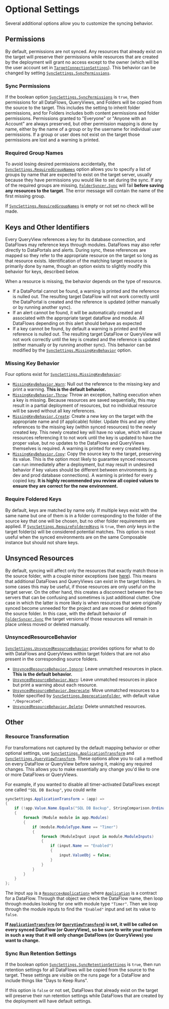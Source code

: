 # Optional Settings

Several additional options allow you to customize the syncing behavior.

## Permissions

By default, permissions are not synced. Any resources that already exist on the target will preserve their permissions while resources that are created by the deployment will grant no access except to the owner (which will be the user account set in [`TargetConnectionSettings`](https://dev.composable.ai/api/CompAnalytics.IServices.Deploy.SyncSettings.html#CompAnalytics_IServices_Deploy_SyncSettings_TargetConnectionSettings)). This behavior can be changed by setting [`SyncSettings.SyncPermissions`](https://dev.composable.ai/api/CompAnalytics.IServices.Deploy.SyncSettings.html#CompAnalytics_IServices_Deploy_SyncSettings_SyncPermissions).

### Sync Permissions

If the boolean option [`SyncSettings.SyncPermissions`](https://dev.composable.ai/api/CompAnalytics.IServices.Deploy.SyncSettings.html#CompAnalytics_IServices_Deploy_SyncSettings_SyncPermissions) is `true`, then permissions for all DataFlows, QueryViews, and Folders will be copied from the source to the target. This includes the setting to inherit folder permissions, and for Folders includes both content permissions and folder permissions. Permissions granted to "Everyone" or "Anyone with an Account" are always preserved, but other permission mapping is done by name, either by the name of a group or by the username for individual user permissions. If a group or user does not exist on the target those permissions are lost and a warning is printed.

### Required Group Names

To avoid losing desired permissions accidentally, the [`SyncSettings.RequiredGroupNames`](https://dev.composable.ai/api/CompAnalytics.IServices.Deploy.SyncSettings.html#CompAnalytics_IServices_Deploy_SyncSettings_RequiredGroupNames) option allows you to specify a list of groups by name that are expected to exist on the target server, usually because they have permissions you would like to set during the sync. If any of the required groups are missing, [`FolderSyncer.Sync`](https://dev.composable.ai/api/CompAnalytics.IServices.Deploy.FolderSyncer.html#CompAnalytics_IServices_Deploy_FolderSyncer_Sync) will fail **before saving any resources to the target**. The error message will contain the name of the first missing group.

If [`SyncSettings.RequiredGroupNames`](https://dev.composable.ai/api/CompAnalytics.IServices.Deploy.SyncSettings.html#CompAnalytics_IServices_Deploy_SyncSettings_RequiredGroupNames) is empty or not set no check will be made.

## Keys and Other Identifiers

Every QueryView references a key for its database connection, and DataFlows may reference keys through modules. DataFlows may also refer directly to DataPortals and alerts. During sync, these references are mapped so they refer to the appropriate resource on the target so long as that resource exists. Identification of the matching target resource is primarily done by name, though an option exists to slightly modify this behavior for keys, described below.

When a resource is missing, the behavior depends on the type of resource. 

- If a DataPortal cannot be found, a warning is printed and the reference is nulled out. The resulting target DataFlow will not work correctly until the DataPortal is created and the reference is updated (either manually or by running another sync).
- If an alert cannot be found, it will be automatically created and associated with the appropriate target dataflow and module. All DataFlows depending on this alert should behave as expected
- If a key cannot be found, by default a warning is printed and the reference is nulled out. The resulting target DataFlow or QueryView will not work correctly until the key is created and the reference is updated (either manually or by running another sync). This behavior can be modified by the [`SyncSettings.MissingKeyBehavior`](https://dev.composable.ai/api/CompAnalytics.IServices.Deploy.SyncSettings.html#CompAnalytics_IServices_Deploy_SyncSettings_MissingKeyBehavior) option.

### Missing Key Behavior

Four options exist for [`SyncSettings.MissingKeyBehavior`](https://dev.composable.ai/api/CompAnalytics.IServices.Deploy.SyncSettings.html#CompAnalytics_IServices_Deploy_SyncSettings_MissingKeyBehavior):

- [`MissingKeyBehavior.Warn`](https://dev.composable.ai/api/CompAnalytics.IServices.Deploy.MissingKeyBehavior.html): Null out the reference to the missing key and print a warning. **This is the default behavior.**
- [`MissingKeyBehavior.Throw`](https://dev.composable.ai/api/CompAnalytics.IServices.Deploy.MissingKeyBehavior.html): Throw an exception, halting execution when a key is missing. Because resources are saved sequentially, this may result in a partial deployment of resources, but no individual resource will be saved without all key references.
- [`MissingKeyBehavior.Create`](https://dev.composable.ai/api/CompAnalytics.IServices.Deploy.MissingKeyBehavior.html): Create a new key on the target with the appropriate name and (if applicable) folder. Update this and any other references to the missing key (within synced resources) to the newly created key. This newly created key will have no value, which will cause resources referencing it to not work until the key is updated to have the proper value, but no updates to the DataFlows and QueryViews themselves is required. A warning is printed for every created key.
- [`MissingKeyBehavior.Copy`](https://dev.composable.ai/api/CompAnalytics.IServices.Deploy.MissingKeyBehavior.html): Copy the source key to the target, preserving its value. This is the option most likely to guarantee synced resources can run immediately after a deployment, but may result in undesired behavior if key values should be different between environments (e.g. dev and prod database connections). A warning is printed for every copied key. **It is highly recommended you review all copied values to ensure they are correct for the new environment.**

### Require Foldered Keys

By default, keys are matched by name only. If multiple keys exist with the same name but one of them is in a folder corresponding to the folder of the source key that one will be chosen, but no other folder requirements are applied. If [`SyncSettings.RequireFolderedKeys`](https://dev.composable.ai/api/CompAnalytics.IServices.Deploy.SyncSettings.html#CompAnalytics_IServices_Deploy_SyncSettings_RequireFolderedKeys) is `true`, then *only* keys in the target folder(s) will be considered potential matches. This option is most useful when the synced environments are on the same Composable instance but should not share keys.

## Unsynced Resources

By default, syncing will affect only the resources that exactly match those in the source folder, with a couple minor exceptions (see [here](../Possible-Issues.md)). This means that additional DataFlows and QueryViews can exist in the target folders. In some cases this may be useful, if those resources are only useful on the target server. On the other hand, this creates a disconnect between the two servers that can be confusing and sometimes is just additional clutter. One case in which the latter is more likely is when resources that were originally synced become unneeded for the project and are moved or deleted from the source folder. In this case, with the default behavior of [`FolderSyncer.Sync`](https://dev.composable.ai/api/CompAnalytics.IServices.Deploy.FolderSyncer.html#CompAnalytics_IServices_Deploy_FolderSyncer_Sync) the target versions of those resources will remain in place unless moved or deleted manually.

### UnsyncedResourceBehavior

[`SyncSettings.UnsyncedResourceBehavior`](https://dev.composable.ai/api/CompAnalytics.IServices.Deploy.SyncSettings.html#CompAnalytics_IServices_Deploy_SyncSettings_UnsyncedResourceBehavior) provides options for what to do with DataFlows and QueryViews within target folders that are not also present in the corresponding source folders.

- [`UnsyncedResourceBehavior.Ignore`](https://dev.composable.ai/api/CompAnalytics.IServices.Deploy.UnsyncedResourceBehavior.html): Leave unmatched resources in place. **This is the default behavior.**
- [`UnsyncedResourceBehavior.Warn`](https://dev.composable.ai/api/CompAnalytics.IServices.Deploy.UnsyncedResourceBehavior.html): Leave unmatched resources in place but print a warning about each resource.
- [`UnsyncedResourceBehavior.Deprecate`](https://dev.composable.ai/api/CompAnalytics.IServices.Deploy.UnsyncedResourceBehavior.html): Move unmatched resources to a folder specified by [`SyncSettings.DeprecationFolder`](https://dev.composable.ai/api/CompAnalytics.IServices.Deploy.SyncSettings.html#CompAnalytics_IServices_Deploy_SyncSettings_DeprecationFolder), with default value `"/Deprecated"`. 
- [`UnsyncedResourceBehavior.Delete`](https://dev.composable.ai/api/CompAnalytics.IServices.Deploy.UnsyncedResourceBehavior.html): Delete unmatched resources.

## Other

### Resource Transformation

For transformations not captured by the default mapping behavior or other optional settings, use [`SyncSettings.ApplicationTransform`](https://dev.composable.ai/api/CompAnalytics.IServices.Deploy.SyncSettings.html#CompAnalytics_IServices_Deploy_SyncSettings_ApplicationTransform) and [`SyncSettings.QueryViewTransform`](https://dev.composable.ai/api/CompAnalytics.IServices.Deploy.SyncSettings.html#CompAnalytics_IServices_Deploy_SyncSettings_QueryViewTransform). These options allow you to call a method on every DataFlow or QueryView before saving it, making any required changes. This allows you to make essentially any change you'd like to one or more DataFlows or QueryViews.

For example, if you wanted to disable all timer-activated DataFlows except one called `"SQL DB Backup"`, you could write
```csharp
syncSettings.ApplicationTransform = (app) =>
{
    if (!app.Value.Name.Equals("SQL DB Backup", StringComparison.OrdinalIgnoreCase))
    {
        foreach (Module module in app.Modules)
        {
            if (module.ModuleType.Name == "Timer")
            {
                foreach (ModuleInput input in module.ModuleInputs)
                {
                    if (input.Name == "Enabled")
                    {
                        input.ValueObj = false;
                    }
                }
            }
        }
    }
};
```
The input `app` is a [`Resource<Application>`](https://dev.composable.ai/api/CompAnalytics.IServices.Deploy.Resource-1.html) where [`Application`](https://dev.composable.ai/api/CompAnalytics.Contracts.Application.html) is a contract for a DataFlow. Through that object we check the DataFlow name, then loop through modules looking for one with module type `"Timer"`. Then we loop through the module inputs to find the `"Enabled"` input and set its value to `false`.

**If [`ApplicationTransform`](https://dev.composable.ai/api/CompAnalytics.IServices.Deploy.SyncSettings.html#CompAnalytics_IServices_Deploy_SyncSettings_ApplicationTransform) (or [`QueryViewTransform`](https://dev.composable.ai/api/CompAnalytics.IServices.Deploy.SyncSettings.html#CompAnalytics_IServices_Deploy_SyncSettings_QueryViewTransform)) is set, it will be called on every synced DataFlow (or QueryView), so be sure to write your tranform in such a way that it will only change DataFlows (or QueryViews) you want to change.**

### Sync Run Retention Settings

If the boolean option [`SyncSettings.SyncRetentionSettings`](https://dev.composable.ai/api/CompAnalytics.IServices.Deploy.SyncSettings.html#CompAnalytics_IServices_Deploy_SyncSettings_SyncRetentionSettings) is `true`, then run retention settings for all DataFlows will be copied from the source to the target. These settings are visible on the runs page for a DataFlow and include things like "Days to Keep Runs".

If this option is `false` or not set, DataFlows that already exist on the target will preserve their run retention settings while DataFlows that are created by the deployment will have default settings.
